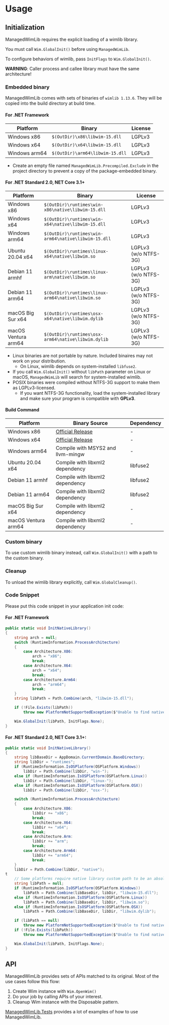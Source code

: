 # Usage

## Initialization

ManagedWimLib requires the explicit loading of a wimlib library.

You must call `Wim.GlobalInit()` before using `ManagedWimLib`. 

To configure behaviors of wimlib, pass `InitFlags` to `Wim.GlobalInit()`.

**WARNING**: Caller process and callee library must have the same architecture!

### Embedded binary

ManagedWimLib comes with sets of binaries of `wimlib 1.13.6`. They will be copied into the build directory at build time.

#### For .NET Framework

| Platform         | Binary                          | License |
|------------------|---------------------------------|---------|
| Windows x86      | `$(OutDir)\x86\libwim-15.dll`   | LGPLv3  |
| Windows x64      | `$(OutDir)\x64\libwim-15.dll`   | LGPLv3  |
| Windows arm64    | `$(OutDir)\arm64\libwim-15.dll` | LGPLv3  |

- Create an empty file named `ManagedWimLib.Precompiled.Exclude` in the project directory to prevent a copy of the package-embedded binary.

#### For .NET Standard 2.0, NET Core 3.1+

| Platform             | Binary                                              | License              |
|----------------------|-----------------------------------------------------|----------------------|
| Windows x86          | `$(OutDir)\runtimes\win-x86\native\libwim-15.dll`   | LGPLv3               |
| Windows x64          | `$(OutDir)\runtimes\win-x64\native\libwim-15.dll`   | LGPLv3               |
| Windows arm64        | `$(OutDir)\runtimes\win-arm64\native\libwim-15.dll` | LGPLv3               |
| Ubuntu 20.04 x64     | `$(OutDir)\runtimes\linux-x64\native\libwim.so`     | LGPLv3 (w/o NTFS-3G) |
| Debian 11 armhf      | `$(OutDir)\runtimes\linux-arm\native\libwim.so`     | LGPLv3 (w/o NTFS-3G) |
| Debian 11 arm64      | `$(OutDir)\runtimes\linux-arm64\native\libwim.so`   | LGPLv3 (w/o NTFS-3G) |
| macOS Big Sur x64    | `$(OutDir)\runtimes\osx-x64\native\libwim.dylib`    | LGPLv3 (w/o NTFS-3G) |
| macOS Ventura arm64  | `$(OutDir)\runtimes\osx-arm64\native\libwim.dylib`  | LGPLv3 (w/o NTFS-3G) |

- Linux binaries are not portable by nature. Included binaires may not work on your distribution.
    - On Linux, wimlib depends on system-installed `libfuse2`.
- If you call `Wim.GlobalInit()` without `libPath` parameter on Linux or macOS, `ManagedWimLib` will search for system-installed wimlib.
- POSIX binaries were compiled without NTFS-3G support to make them as LGPLv3-licensed.
    - If you want NTFS-3G functionality, load the system-installed library and make sure your program is compatible with **GPLv3**.

#### Build Command

| Platform             | Binary Source                                                                         | Dependency      |
|----------------------|---------------------------------------------------------------------------------------|-----------------|
| Windows x86          | [Official Release](https://wimlib.net/downloads/wimlib-1.13.6-windows-i686-bin.zip)   | -               |
| Windows x64          | [Official Release](https://wimlib.net/downloads/wimlib-1.13.6-windows-x86_64-bin.zip) | -               |
| Windows arm64        | Compile with MSYS2 and llvm-mingw                                                     | -               |
| Ubuntu 20.04 x64     | Compile with libxml2 dependency                                                       | libfuse2        |
| Debian 11 armhf      | Compile with libxml2 dependency                                                       | libfuse2        |
| Debian 11 arm64      | Compile with libxml2 dependency                                                       | libfuse2        |
| macOS Big Sur x64    | Compile with libxml2 dependency                                                       | -               |
| macOS Ventura arm64  | Compile with libxml2 dependency                                                       | -               |

### Custom binary

To use custom wimlib binary instead, call `Wim.GlobalInit()` with a path to the custom binary.

### Cleanup

To unload the wimlib library explicitly, call `Wim.GlobalCleanup()`.

### Code Snippet

Please put this code snippet in your application init code:

#### For .NET Framework

```cs
public static void InitNativeLibrary()
{
    string arch = null;
    switch (RuntimeInformation.ProcessArchitecture)
    {
        case Architecture.X86:
            arch = "x86";
            break;
        case Architecture.X64:
            arch = "x64";
            break;
        case Architecture.Arm64:
            arch = "arm64";
            break;
    }
    string libPath = Path.Combine(arch, "libwim-15.dll");

    if (!File.Exists(libPath))
        throw new PlatformNotSupportedException($"Unable to find native library [{libPath}].");

    Wim.GlobalInit(libPath, InitFlags.None);
}
```

#### For .NET Standard 2.0, NET Core 3.1+:

```cs
public static void InitNativeLibrary()
{
    string libBaseDir = AppDomain.CurrentDomain.BaseDirectory;
    string libDir = "runtimes";
    if (RuntimeInformation.IsOSPlatform(OSPlatform.Windows))
        libDir = Path.Combine(libDir, "win-");
    else if (RuntimeInformation.IsOSPlatform(OSPlatform.Linux))
        libDir = Path.Combine(libDir, "linux-");
    else if (RuntimeInformation.IsOSPlatform(OSPlatform.OSX))
        libDir = Path.Combine(libDir, "osx-");

    switch (RuntimeInformation.ProcessArchitecture)
    {
        case Architecture.X86:
            libDir += "x86";
            break;
        case Architecture.X64:
            libDir += "x64";
            break;
        case Architecture.Arm:
            libDir += "arm";
            break;
        case Architecture.Arm64:
            libDir += "arm64";
            break;
    }
    libDir = Path.Combine(libDir, "native");
t
    // Some platforms require native library custom path to be an absolute path.
    string libPath = null;
    if (RuntimeInformation.IsOSPlatform(OSPlatform.Windows))
        libPath = Path.Combine(libBaseDir, libDir, "libwim-15.dll");
    else if (RuntimeInformation.IsOSPlatform(OSPlatform.Linux))
        libPath = Path.Combine(libBaseDir, libDir, "libwim.so");
    else if (RuntimeInformation.IsOSPlatform(OSPlatform.OSX))
        libPath = Path.Combine(libBaseDir, libDir, "libwim.dylib");

    if (libPath == null)
        throw new PlatformNotSupportedException($"Unable to find native library.");
    if (!File.Exists(libPath))
        throw new PlatformNotSupportedException($"Unable to find native library [{libPath}].");

    Wim.GlobalInit(libPath, InitFlags.None);
}
```

## API

ManagedWimLib provides sets of APIs matched to its original. Most of the use cases follow this flow:

1. Create Wim instance with `Wim.OpenWim()`
2. Do your job by calling APIs of your interest.
3. Cleanup Wim instance with the Disposable pattern.

[ManagedWimLib.Tests](./ManagedWimLib.Tests) provides a lot of examples of how to use ManagedWimLib.
